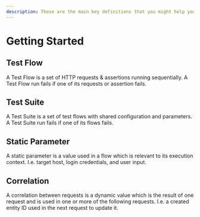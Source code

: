 ```yaml
---
description: These are the main key definitions that you might help you getting started.
---
```


# Getting Started

## Test Flow

A Test Flow is a set of HTTP requests & assertions running sequentially. A Test Flow run fails if one of its requests or assertion fails.

## Test Suite

A Test Suite is a set of test flows with shared configuration and parameters. A Test Suite run fails if one of its flows fails.

## Static Parameter

A static parameter is a value used in a flow which is relevant to its execution context. I.e. target host, login credentials, and user input.

## **Correlation**

A correlation between requests is a dynamic value which is the result of one request and is used in one or more of the following requests. I.e. a created entity ID used in the next request to update it. 

